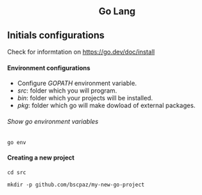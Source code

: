 <h2 align="center">Go Lang</h2>

## Initials configurations
Check for informtation on https://go.dev/doc/install

#### Environment configurations
* Configure _GOPATH_ environment variable.
* _src_: folder which you will program.
* _bin_: folder which your projects will be installed.
* _pkg_: folder which go will make dowload of external packages.
###### Show go environment variables
```console
go env
```
#### Creating a new project
```console
cd src
```
```console
mkdir -p github.com/bscpaz/my-new-go-project
```
